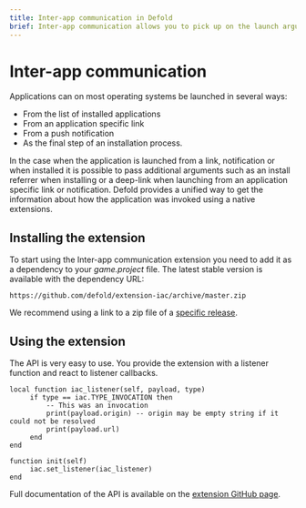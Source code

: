 ```yaml
---
title: Inter-app communication in Defold
brief: Inter-app communication allows you to pick up on the launch arguments used when starting your application. This manual explains Defold's API available for this functionality.
---
```


# Inter-app communication

Applications can on most operating systems be launched in several ways:

* From the list of installed applications
* From an application specific link
* From a push notification
* As the final step of an installation process.

In the case when the application is launched from a link, notification or when installed it is possible to pass additional arguments such as an install referrer when installing or a deep-link when launching from an application specific link or notification. Defold provides a unified way to get the information about how the application was invoked using a native extensions.

## Installing the extension

To start using the Inter-app communication extension you need to add it as a dependency to your *game.project* file. The latest stable version is available with the dependency URL:
```
https://github.com/defold/extension-iac/archive/master.zip
```

We recommend using a link to a zip file of a [specific release](https://github.com/defold/extension-iac/releases).

## Using the extension

The API is very easy to use. You provide the extension with a listener function and react to listener callbacks.

```
local function iac_listener(self, payload, type)
     if type == iac.TYPE_INVOCATION then
         -- This was an invocation
         print(payload.origin) -- origin may be empty string if it could not be resolved
         print(payload.url)
     end
end

function init(self)
     iac.set_listener(iac_listener)
end
```

Full documentation of the API is available on the [extension GitHub page](https://defold.github.io/extension-iac/).
